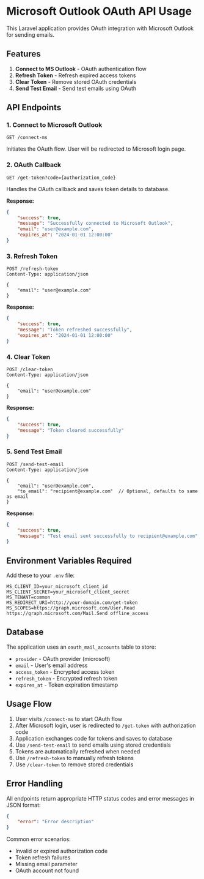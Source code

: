 # Microsoft Outlook OAuth API Usage

This Laravel application provides OAuth integration with Microsoft Outlook for sending emails.

## Features

1. **Connect to MS Outlook** - OAuth authentication flow
2. **Refresh Token** - Refresh expired access tokens
3. **Clear Token** - Remove stored OAuth credentials
4. **Send Test Email** - Send test emails using OAuth

## API Endpoints

### 1. Connect to Microsoft Outlook
```
GET /connect-ms
```
Initiates the OAuth flow. User will be redirected to Microsoft login page.

### 2. OAuth Callback
```
GET /get-token?code={authorization_code}
```
Handles the OAuth callback and saves token details to database.

**Response:**
```json
{
    "success": true,
    "message": "Successfully connected to Microsoft Outlook",
    "email": "user@example.com",
    "expires_at": "2024-01-01 12:00:00"
}
```

### 3. Refresh Token
```
POST /refresh-token
Content-Type: application/json

{
    "email": "user@example.com"
}
```

**Response:**
```json
{
    "success": true,
    "message": "Token refreshed successfully",
    "expires_at": "2024-01-01 12:00:00"
}
```

### 4. Clear Token
```
POST /clear-token
Content-Type: application/json

{
    "email": "user@example.com"
}
```

**Response:**
```json
{
    "success": true,
    "message": "Token cleared successfully"
}
```

### 5. Send Test Email
```
POST /send-test-email
Content-Type: application/json

{
    "email": "user@example.com",
    "to_email": "recipient@example.com"  // Optional, defaults to same as email
}
```

**Response:**
```json
{
    "success": true,
    "message": "Test email sent successfully to recipient@example.com"
}
```

## Environment Variables Required

Add these to your `.env` file:

```env
MS_CLIENT_ID=your_microsoft_client_id
MS_CLIENT_SECRET=your_microsoft_client_secret
MS_TENANT=common
MS_REDIRECT_URI=http://your-domain.com/get-token
MS_SCOPES=https://graph.microsoft.com/User.Read https://graph.microsoft.com/Mail.Send offline_access
```

## Database

The application uses an `oauth_mail_accounts` table to store:
- `provider` - OAuth provider (microsoft)
- `email` - User's email address
- `access_token` - Encrypted access token
- `refresh_token` - Encrypted refresh token
- `expires_at` - Token expiration timestamp

## Usage Flow

1. User visits `/connect-ms` to start OAuth flow
2. After Microsoft login, user is redirected to `/get-token` with authorization code
3. Application exchanges code for tokens and saves to database
4. Use `/send-test-email` to send emails using stored credentials
5. Tokens are automatically refreshed when needed
6. Use `/refresh-token` to manually refresh tokens
7. Use `/clear-token` to remove stored credentials

## Error Handling

All endpoints return appropriate HTTP status codes and error messages in JSON format:

```json
{
    "error": "Error description"
}
```

Common error scenarios:
- Invalid or expired authorization code
- Token refresh failures
- Missing email parameter
- OAuth account not found
